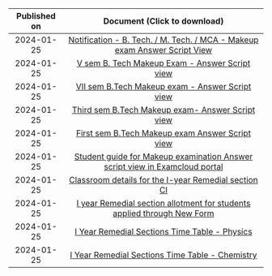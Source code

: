 | Published on |                                                Document (Click to download)                                                |
| :----------: | :------------------------------------------------------------------------------------------------------------------------: |
|  2024-01-25  |  [Notification - B. Tech. / M. Tech. / MCA - Makeup exam Answer Script View](20240125_Notification-Makeup_Exam_Answe.pdf)  |
|  2024-01-25  |                [V sem B. Tech Makeup Exam - Answer Script view](20240125_V_Semester_Answer_Script_View.pdf)                |
|  2024-01-25  |              [VII sem  B.Tech Makeup exam - Answer Script view](20240125_VII_sem_B.Tech_Makeup_exam-_An.pdf)               |
|  2024-01-25  |              [Third sem  B.Tech Makeup exam- Answer Script view](20240125_Third_sem_B.Tech_Makeup_exam-.pdf)               |
|  2024-01-25  |               [First sem  B.Tech Makeup exam Answer Script view](20240125_First_sem__B.Tech_Makeup_exam.pdf)               |
|  2024-01-25  | [Student guide for Makeup examination Answer script view in Examcloud portal](20240125_Student_guide_for_Makeup_exami.pdf) |
|  2024-01-25  |                   [Classroom details for the I-year Remedial section Cl](20240125_Remedial_Section.png)                    |
|  2024-01-25  |    [I year Remedial section allotment for students applied through New Form](20240125_Studentwise_List1_21-01-2024.pdf)    |
|  2024-01-25  |                   [I Year Remedial Sections Time Table - Physics](20240125_Remedial_Timetable-8-14.pdf)                    |
|  2024-01-25  |                   [I Year Remedial Sections Time Table - Chemistry](20240125_Remedial_Timetable-1-7.pdf)                   |

